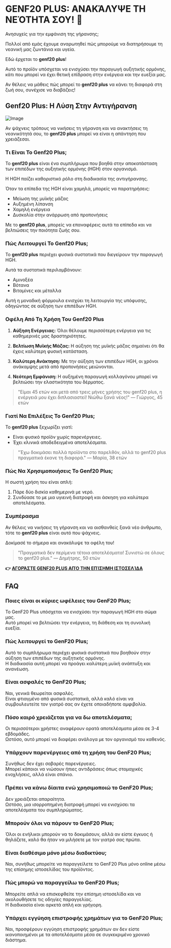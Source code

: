# GENF20 PLUS: ΑΝΑΚΆΛΥΨΕ ΤΗ ΝΕΌΤΗΤΑ ΣΟΥ! 🌟

Ανησυχείς για την εμφάνιση της γήρανσης; 

Πολλοί από εμάς έχουμε αναρωτηθεί πώς μπορούμε να διατηρήσουμε τη νεανική μας ζωντάνια και υγεία. 

Εδώ έρχεται το **genf20 plus**! 

Αυτό το προϊόν υπόσχεται να ενισχύσει την παραγωγή αυξητικής ορμόνης, κάτι που μπορεί να έχει θετική επίδραση στην ενέργεια και την ευεξία μας. 

Αν θέλεις να μάθεις πώς μπορεί το **genf20 plus** να κάνει τη διαφορά στη ζωή σου, συνέχισε να διαβάζεις!

## Genf20 Plus: Η Λύση Στην Αντιγήρανση

![Image](https://www2.sellhealth.com/21/genf20_plus_dr_lamm_728x90-4.jpg)

Αν ψάχνεις τρόπους να νικήσεις τη γήρανση και να ανακτήσεις τη νεανικότητά σου, το **genf20 plus** μπορεί να είναι η απάντηση που χρειάζεσαι.

### Τι Είναι Το Genf20 Plus;

Το **genf20 plus** είναι ένα συμπλήρωμα που βοηθά στην αποκατάσταση των επιπέδων της αυξητικής ορμόνης (HGH) στον οργανισμό. 

Η HGH παίζει καθοριστικό ρόλο στη διαδικασία της αντιγήρανσης. 

Όταν τα επίπεδα της HGH είναι χαμηλά, μπορείς να παρατηρήσεις:

- Μείωση της μυϊκής μάζας
- Αυξημένη λίπανση
- Χαμηλή ενέργεια
- Δυσκολία στην ανάρρωση από προπονήσεις

Με το **genf20 plus**, μπορείς να επαναφέρεις αυτά τα επίπεδα και να βελτιώσεις την ποιότητα ζωής σου.

### Πώς Λειτουργεί Το Genf20 Plus;

Το **genf20 plus** περιέχει φυσικά συστατικά που διεγείρουν την παραγωγή HGH. 

Αυτά τα συστατικά περιλαμβάνουν:

- Αμινοξέα
- Βότανα
- Βιταμίνες και μέταλλα

Αυτή η μοναδική φόρμουλα ενισχύει τη λειτουργία της υπόφυσης, οδηγώντας σε αύξηση των επιπέδων HGH. 

### Οφέλη Από Τη Χρήση Του Genf20 Plus

1. **Αύξηση Ενέργειας:** 
   Όλοι θέλουμε περισσότερη ενέργεια για τις καθημερινές μας δραστηριότητες.
   
2. **Βελτίωση Μυϊκής Μάζας:** 
   Η αύξηση της μυϊκής μάζας σημαίνει ότι θα έχεις καλύτερη φυσική κατάσταση.

3. **Καλύτερη Ανάκτηση:** 
   Με την αύξηση των επιπέδων HGH, οι χρόνοι ανάκαμψης μετά από προπονήσεις μειώνονται.

4. **Νεότερη Εμφάνιση:** 
   Η αυξημένη παραγωγή κολλαγόνου μπορεί να βελτιώσει την ελαστικότητα του δέρματος.

> "Είμαι 45 ετών και μετά από τρεις μήνες χρήσης του genf20 plus, η ενέργειά μου έχει διπλασιαστεί! Νιώθω ξανά νέος!" — Γιώργος, 45 ετών

### Γιατί Να Επιλέξεις Το Genf20 Plus;

Το **genf20 plus** ξεχωρίζει γιατί:

- Είναι φυσικό προϊόν χωρίς παρενέργειες.
- Έχει κλινικά αποδεδειγμένα αποτελέσματα.
  
> "Έχω δοκιμάσει πολλά προϊόντα στο παρελθόν, αλλά το genf20 plus πραγματικά έκανε τη διαφορά." — Μαρία, 38 ετών

### Πώς Να Χρησιμοποιήσεις Το Genf20 Plus;

Η σωστή χρήση του είναι απλή:

1. Πάρε δύο δισκία καθημερινά με νερό.
2. Συνδύασε το με μια υγιεινή διατροφή και άσκηση για καλύτερα αποτελέσματα.

### Συμπέρασμα

Αν θέλεις να νικήσεις τη γήρανση και να αισθανθείς ξανά νέο άνθρωπο, τότε το **genf20 plus** είναι αυτό που ψάχνεις.

Δοκίμασέ το σήμερα και ανακάλυψε τα οφέλη του!

> "Πραγματικά δεν περίμενα τέτοια αποτελέσματα! Συνιστώ σε όλους το genf20 plus." — Δημήτρης, 50 ετών



**👉 [ΑΓΟΡΆΣΤΕ GENF20 PLUS ΑΠΌ ΤΗΝ ΕΠΊΣΗΜΗ ΙΣΤΟΣΕΛΊΔΑ](https://gchaffi.com/CxcWPc4m)**

## FAQ

### Ποιες είναι οι κύριες ωφέλειες του GenF20 Plus;

Το GenF20 Plus υπόσχεται να ενισχύσει την παραγωγή HGH στο σώμα μας.  
Αυτό μπορεί να βελτιώσει την ενέργεια, τη διάθεση και τη συνολική ευεξία.

### Πώς λειτουργεί το GenF20 Plus;

Αυτό το συμπλήρωμα περιέχει φυσικά συστατικά που βοηθούν στην αύξηση των επιπέδων της αυξητικής ορμόνης.  
Η διαδικασία αυτή μπορεί να προάγει καλύτερη μυϊκή ανάπτυξη και ανανέωση.

### Είναι ασφαλές το GenF20 Plus;

Ναι, γενικά θεωρείται ασφαλές.  
Είναι φτιαγμένο από φυσικά συστατικά, αλλά καλό είναι να συμβουλευτείτε τον γιατρό σας αν έχετε οποιαδήποτε αμφιβολία.

### Πόσο καιρό χρειάζεται για να δω αποτελέσματα;

Οι περισσότεροι χρήστες αναφέρουν ορατά αποτελέσματα μέσα σε 3-4 εβδομάδες.  
Ωστόσο, αυτό μπορεί να διαφέρει ανάλογα με τον οργανισμό του καθενός.

### Υπάρχουν παρενέργειες από τη χρήση του GenF20 Plus;

Συνήθως δεν έχει σοβαρές παρενέργειες.  
Μπορεί κάποιοι να νιώσουν ήπιες αντιδράσεις όπως στομαχικές ενοχλήσεις, αλλά είναι σπάνιο.

### Πρέπει να κάνω δίαιτα ενώ χρησιμοποιώ το GenF20 Plus;

Δεν χρειάζεται απαραίτητα.  
Ωστόσο, μια ισορροπημένη διατροφή μπορεί να ενισχύσει τα αποτελέσματα του συμπληρώματος.

### Μπορούν όλοι να πάρουν το GenF20 Plus;

Όλοι οι ενήλικοι μπορούν να το δοκιμάσουν, αλλά αν είστε έγκυος ή θηλάζετε, καλό θα ήταν να μιλήσετε με τον γιατρό σας πρώτα.

### Είναι διαθέσιμο μόνο μέσω διαδικτύου;

Ναι, συνήθως μπορείτε να παραγγείλετε το GenF20 Plus μόνο online μέσω της επίσημης ιστοσελίδας του προϊόντος.

### Πώς μπορώ να παραγγείλω το GenF20 Plus;

Μπορείτε απλά να επισκεφθείτε την επίσημη ιστοσελίδα και να ακολουθήσετε τις οδηγίες παραγγελίας.  
Η διαδικασία είναι αρκετά απλή και γρήγορη.

### Υπάρχει εγγύηση επιστροφής χρημάτων για το GenF20 Plus;

Ναι, προσφέρουν εγγύηση επιστροφής χρημάτων αν δεν είστε ικανοποιημένοι με τα αποτελέσματα μέσα σε συγκεκριμένο χρονικό διάστημα.